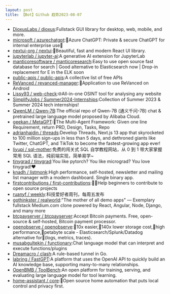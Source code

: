 ```yaml
---
layout: post
title: 【Bot】Github 趋势2023-08-07
---
```


* [DioxusLabs / dioxus](https://github.com/DioxusLabs/dioxus):Fullstack GUI library for desktop, web, mobile, and more.
* [microsoft / azurechatgpt](https://github.com/microsoft/azurechatgpt):🤖Azure ChatGPT: Private & secure ChatGPT for internal enterprise use💼
* [nextui-org / nextui](https://github.com/nextui-org/nextui):🚀Beautiful, fast and modern React UI library.
* [jupyterlab / jupyter-ai](https://github.com/jupyterlab/jupyter-ai):A generative AI extension for JupyterLab
* [manticoresoftware / manticoresearch](https://github.com/manticoresoftware/manticoresearch):Easy to use open source fast database for search | Good alternative to Elasticsearch now | Drop-in replacement for E in the ELK soon
* [public-apis / public-apis](https://github.com/public-apis/public-apis):A collective list of free APIs
* [ReVanced / revanced-manager](https://github.com/ReVanced/revanced-manager):💊Application to use ReVanced on Android
* [Lissy93 / web-check](https://github.com/Lissy93/web-check):🌐All-in-one OSINT tool for analysing any website
* [SimplifyJobs / Summer2024-Internships](https://github.com/SimplifyJobs/Summer2024-Internships):Collection of Summer 2023 & Summer 2024 tech internships!
* [QwenLM / Qwen-7B](https://github.com/QwenLM/Qwen-7B):The official repo of Qwen-7B (通义千问-7B) chat & pretrained large language model proposed by Alibaba Cloud.
* [geekan / MetaGPT](https://github.com/geekan/MetaGPT):🌟The Multi-Agent Framework: Given one line Requirement, return PRD, Design, Tasks, Repo
* [adrianhajdin / threads](https://github.com/adrianhajdin/threads):Develop Threads, Next.js 13 app that skyrocketed to 100 million sign-ups in less than 5 days, and dethroned giants like Twitter, ChatGPT, and TikTok to become the fastest-growing app ever!
* [liyupi / sql-mother](https://github.com/liyupi/sql-mother):免费的闯关式 SQL 自学教程网站，从 0 到 1 带大家掌握常用 SQL 语法，纯前端实现，简单易学~
* [tinygrad / tinygrad](https://github.com/tinygrad/tinygrad):You like pytorch? You like micrograd? You love tinygrad!❤️
* [knadh / listmonk](https://github.com/knadh/listmonk):High performance, self-hosted, newsletter and mailing list manager with a modern dashboard. Single binary app.
* [firstcontributions / first-contributions](https://github.com/firstcontributions/first-contributions):🚀✨Help beginners to contribute to open source projects
* [ruanyf / weekly](https://github.com/ruanyf/weekly):科技爱好者周刊，每周五发布
* [gothinkster / realworld](https://github.com/gothinkster/realworld):"The mother of all demo apps" — Exemplary fullstack Medium.com clone powered by React, Angular, Node, Django, and many more
* [btcpayserver / btcpayserver](https://github.com/btcpayserver/btcpayserver):Accept Bitcoin payments. Free, open-source & self-hosted, Bitcoin payment processor.
* [openobserve / openobserve](https://github.com/openobserve/openobserve):🚀10x easier,🚀140x lower storage cost,🚀high performance,🚀petabyte scale - Elasticsearch/Splunk/Datadog alternative for🚀(logs, metrics, traces).
* [musabgultekin / functionary](https://github.com/musabgultekin/functionary):Chat language model that can interpret and execute functions/plugins
* [Dreamacro / clash](https://github.com/Dreamacro/clash):A rule-based tunnel in Go.
* [labring / FastGPT](https://github.com/labring/FastGPT):A platform that uses the OpenAI API to quickly build an AI knowledge base, supporting many-to-many relationships.
* [OpenBMB / ToolBench](https://github.com/OpenBMB/ToolBench):An open platform for training, serving, and evaluating large language model for tool learning.
* [home-assistant / core](https://github.com/home-assistant/core):🏡Open source home automation that puts local control and privacy first.
